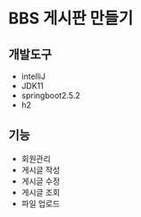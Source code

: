# BBS 게시판 만들기
## 개발도구
- intelliJ
- JDK11
- springboot2.5.2
- h2

## 기능
- 회원관리
- 게시글 작성
- 게시글 수정
- 게시글 조회
- 파일 업로드
